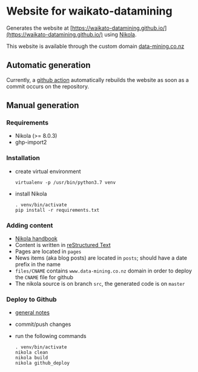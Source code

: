 # Website for waikato-datamining

Generates the website at [https://waikato-datamining.github.io/](https://waikato-datamining.github.io/) using [Nikola](https://getnikola.com/). 

This website is available through the custom domain [data-mining.co.nz](http://www.data-mining.co.nz/)


## Automatic generation

Currently, a [github action](https://github.com/waikato-datamining/waikato-datamining.github.io/blob/src/.github/workflows/main.yml) automatically rebuilds the website as soon as a commit occurs on the repository.


## Manual generation

### Requirements

* Nikola (>= 8.0.3)
* ghp-import2


### Installation

* create virtual environment

  ```
  virtualenv -p /usr/bin/python3.7 venv
  ```

* install Nikola

  ```
  . venv/bin/activate
  pip install -r requirements.txt
  ```

### Adding content

* [Nikola handbook](https://getnikola.com/handbook.html)
* Content is written in [reStructured Text](http://docutils.sourceforge.net/rst.html)
* Pages are located in `pages`
* News items (aka blog posts) are located in `posts`; should have a date prefix in the name
* `files/CNAME` contains `www.data-mining.co.nz` domain in order to deploy the `CNAME` file for github
* The nikola source is on branch `src`, the generated code is on `master`


### Deploy to Github

* [general notes](https://pages.gitlab.io/nikola/stories/handbook/#deploying-to-github)
* commit/push changes
* run the following commands

  ```
  . venv/bin/activate
  nikola clean
  nikola build
  nikola github_deploy
  ```

